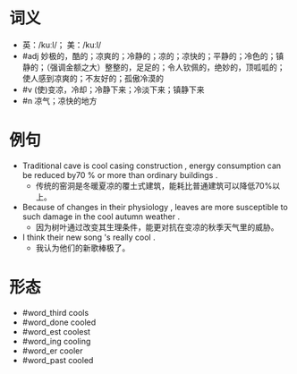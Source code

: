 # 词义
- 英：/kuːl/； 美：/kuːl/
- #adj 妙极的，酷的；凉爽的；冷静的；凉的；凉快的；平静的；冷色的；镇静的；（强调金额之大）整整的，足足的；令人钦佩的，绝妙的，顶呱呱的；使人感到凉爽的；不友好的；孤傲冷漠的
- #v (使)变凉，冷却；冷静下来；冷淡下来；镇静下来
- #n 凉气；凉快的地方
# 例句
- Traditional cave is cool casing construction , energy consumption can be reduced by70 % or more than ordinary buildings .
	- 传统的窑洞是冬暖夏凉的覆土式建筑，能耗比普通建筑可以降低70%以上。
- Because of changes in their physiology , leaves are more susceptible to such damage in the cool autumn weather .
	- 因为树叶通过改变其生理条件，能更对抗在变凉的秋季天气里的威胁。
- I think their new song 's really cool .
	- 我认为他们的新歌棒极了。
# 形态
- #word_third cools
- #word_done cooled
- #word_est coolest
- #word_ing cooling
- #word_er cooler
- #word_past cooled
